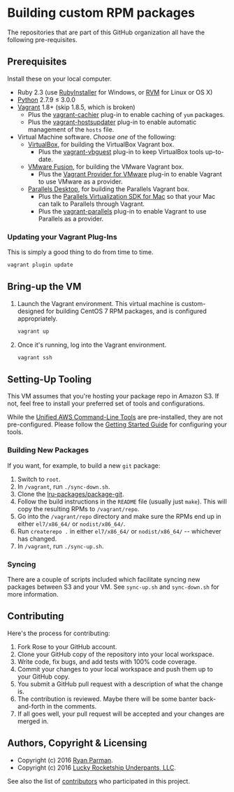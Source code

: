 # Building custom RPM packages

The repositories that are part of this GitHub organization all have the following pre-requisites.

## Prerequisites

Install these on your local computer.

* Ruby 2.3 (use [RubyInstaller] for Windows, or [RVM] for Linux or OS X)
* [Python] 2.7.9 ≤ 3.0.0
* [Vagrant] 1.8+ (skip 1.8.5, which is broken)
    * Plus the [vagrant-cachier] plug-in to enable caching of `yum` packages.
    * Plus the [vagrant-hostsupdater] plug-in to enable automatic management of the `hosts` file.
* Virtual Machine software. _Choose one_ of the following:
    * [VirtualBox], for building the VirtualBox Vagrant box.
        * Plus the [vagrant-vbguest] plug-in to keep VirtualBox tools up-to-date.
    * [VMware Fusion], for building the VMware Vagrant box.
        * Plus the [Vagrant Provider for VMware] plug-in to enable Vagrant to use VMware as a provider.
    * [Parallels Desktop], for building the Parallels Vagrant box.
        * Plus the [Parallels Virtualization SDK for Mac] so that your Mac can talk to Parallels through Vagrant.
        * Plus the [vagrant-parallels] plug-in to enable Vagrant to use Parallels as a provider.

### Updating your Vagrant Plug-Ins

This is simply a good thing to do from time to time.

```bash
vagrant plugin update
```

## Bring-up the VM

1. Launch the Vagrant environment. This virtual machine is custom-designed for building CentOS 7 RPM packages, and is configured appropriately.

   ```bash
   vagrant up
   ```

1. Once it's running, log into the Vagrant environment.

   ```bash
   vagrant ssh
   ```

## Setting-Up Tooling

This VM assumes that you're hosting your package repo in Amazon S3. If not, feel free to install your preferred set of tools and configurations.

While the [Unified AWS Command-Line Tools](https://aws.amazon.com/cli/) are pre-installed, they are not pre-configured. Please follow the [Getting Started Guide](https://github.com/aws/aws-cli#getting-started) for configuring your tools.

### Building New Packages

If you want, for example, to build a new `git` package:

1. Switch to `root`.
1. In `/vagrant`, run `./sync-down.sh`.
1. Clone the [lru-packages/package-git](https://github.com/lru-packages/package-git).
1. Follow the build instructions in the `README` file (usually just `make`). This will copy the resulting RPMs to `/vagrant/repo`.
1. Go into the `/vagrant/repo` directory and make sure the RPMs end up in either `el7/x86_64/` or `nodist/x86_64/`.
1. Run `createrepo .` in either `el7/x86_64/` or `nodist/x86_64/` -- whichever has changed.
1. In `/vagrant`, run `./sync-up.sh`.

### Syncing

There are a couple of scripts included which facilitate syncing new packages between S3 and your VM. See `sync-up.sh` and `sync-down.sh` for more information.

## Contributing

Here's the process for contributing:

1. Fork Rose to your GitHub account.
2. Clone your GitHub copy of the repository into your local workspace.
3. Write code, fix bugs, and add tests with 100% code coverage.
4. Commit your changes to your local workspace and push them up to your GitHub copy.
5. You submit a GitHub pull request with a description of what the change is.
6. The contribution is reviewed. Maybe there will be some banter back-and-forth in the comments.
7. If all goes well, your pull request will be accepted and your changes are merged in.

## Authors, Copyright & Licensing

* Copyright (c) 2016 [Ryan Parman](http://ryanparman.com).
* Copyright (c) 2016 [Lucky Rocketship Underpants, LLC](http://luckyrocketshipunderpants.com).

See also the list of [contributors](https://github.com/skyzyx/first-time-offender.com/contributors) who participated in this project.

  [Ansible]: http://docs.ansible.com/ansible/intro_installation.html
  [Parallels Desktop]: http://www.parallels.com/products/desktop/download/
  [Parallels Virtualization SDK for Mac]: http://www.parallels.com/download/pvsdk/
  [Python]: https://www.python.org/downloads/
  [RubyInstaller]: http://rubyinstaller.org
  [RVM]: http://rvm.io
  [Vagrant Provider for VMware]: https://www.vagrantup.com/vmware/
  [vagrant-cachier]: http://fgrehm.viewdocs.io/vagrant-cachier/
  [vagrant-hostsupdater]: https://github.com/cogitatio/vagrant-hostsupdater
  [vagrant-parallels]: http://parallels.github.io/vagrant-parallels/
  [vagrant-vbguest]: https://github.com/dotless-de/vagrant-vbguest
  [Vagrant]: https://www.vagrantup.com
  [VirtualBox]: https://www.virtualbox.org/wiki/Downloads
  [VMware Fusion]: http://www.vmware.com/products/fusion
